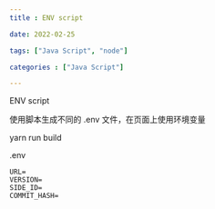 ```yaml
---
title : ENV script 

date: 2022-02-25 

tags: ["Java Script", "node"]

categories : ["Java Script"]

---
```


ENV script 

<!--more-->

使用脚本生成不同的 .env 文件，在页面上使用环境变量

yarn run build

.env

```
URL=
VERSION=
SIDE_ID=
COMMIT_HASH=
```